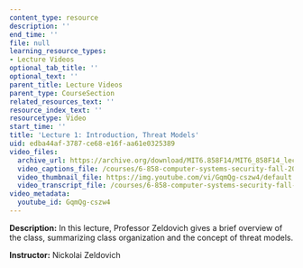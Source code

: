 ```yaml
---
content_type: resource
description: ''
end_time: ''
file: null
learning_resource_types:
- Lecture Videos
optional_tab_title: ''
optional_text: ''
parent_title: Lecture Videos
parent_type: CourseSection
related_resources_text: ''
resource_index_text: ''
resourcetype: Video
start_time: ''
title: 'Lecture 1: Introduction, Threat Models'
uid: edba44af-3787-ce68-e16f-aa61e0325389
video_files:
  archive_url: https://archive.org/download/MIT6.858F14/MIT6_858F14_lec01_300k.mp4
  video_captions_file: /courses/6-858-computer-systems-security-fall-2014/a954c8562aa65c4cb4035cce97c1661d_GqmQg-cszw4.vtt
  video_thumbnail_file: https://img.youtube.com/vi/GqmQg-cszw4/default.jpg
  video_transcript_file: /courses/6-858-computer-systems-security-fall-2014/4e236d8705dd07056ac2759dcf2d12e2_GqmQg-cszw4.pdf
video_metadata:
  youtube_id: GqmQg-cszw4
---
```


**Description:** In this lecture, Professor Zeldovich gives a brief overview of the class, summarizing class organization and the concept of threat models.

**Instructor:** Nickolai Zeldovich